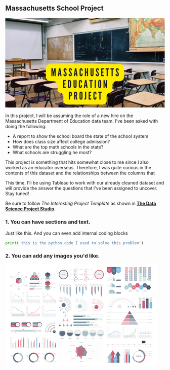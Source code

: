 ## Massachusetts School Project

<img src="images/Massachusetts Education Project.png?raw=true"/>

In this project, I will be assuming the role of a new hire on the Massachusetts Department of Education data team. I've been asked with doing the following:
  - A report to show the school board the state of the school system 
  - How does class size affect college admission?
  - What are the top math schools in the state?
  - What schools are struggling he most?

This project is something that hits somewhat close to me since I also worked as an educator overseas. Therefore, I was quite curious in the contents of this dataset and the relationships between the columns that 

This time, I'll be using Tableau to work with our already cleaned dataset and will provide the answer the questions that I've been assigned to uncover. Stay tuned! 

Be sure to follow *The Interesting Project Template* as shown in [**The Data Science Project Studio**](https://www.datacareerjumpstart.com/products/the-data-science-project-studio/categories/2150357707/posts/2158441592). 

### 1. You can have sections and text.

Just like this. And you can even add internal coding blocks

```python
print('this is the python code I used to solve this problem')
```

### 2. You can add any images you'd like. 

<img src="images/dummy_thumbnail.jpg?raw=true"/>


